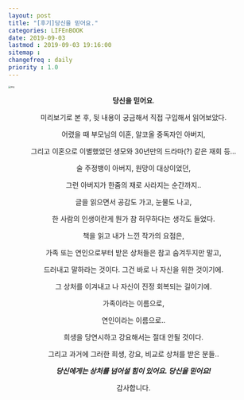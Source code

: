 ```yaml
---
layout: post
title: "[후기]당신을 믿어요."
categories: LIFEnBOOK
date: 2019-09-03
lastmod : 2019-09-03 19:16:00
sitemap :
changefreq : daily
priority : 1.0
---
```




<img src="http://image.yes24.com/momo/TopCate2508/MidCate010/250799449(1).jpg" alt="img" style="zoom:30%;" />

<center>

**당신을 믿어요**.  

미리보기로 본 후, 뒷 내용이 궁금해서 직접 구입해서 읽어보았다.  

어렸을 때 부모님의 이혼, 알코올 중독자인 아버지, 

그리고 이혼으로 이별했었던 생모와 30년만의 드라마(?) 같은 재회 등...

술 주정뱅이 아버지, 원망이 대상이었던,  

그런 아버지가 한줌의 재로 사라지는 순간까지..

글을 읽으면서 공감도 가고, 눈물도 나고, 

한 사람의 인생이란게 뭔가 참 허무하다는 생각도 들었다. 



책을 읽고 내가 느낀 작가의 요점은, 

가족 또는 연인으로부터 받은 상처들은 참고 숨겨두지만 말고, 

드러내고 말하라는 것이다. 그건 바로 나 자신을 위한 것이기에. 

그 상처를 이겨내고 나 자신이 진정 회복되는 길이기에.



가족이라는 이름으로, 

연인이라는 이름으로.. 

희생을 당연시하고 강요해서는 절대 안될 것이다. 

그리고 과거에 그러한 희생, 강요, 비교로 상처를 받은 분들..

***당신에게는 상처를 넘어설 힘이 있어요. 당신을 믿어요!***



감사합니다. 

</center>









